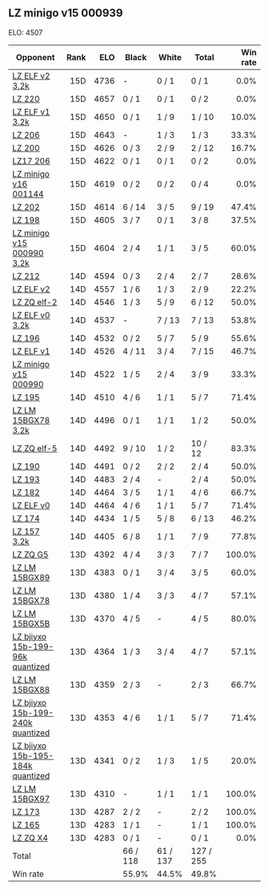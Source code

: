 ## LZ minigo v15 000939 ##

ELO: 4507

Opponent | Rank | ELO | Black | White | Total | Win rate
---------|-----:|----:|-------|-------|-------|-------:
[LZ ELF v2 3.2k](LZ%20ELF%20v2%203.2k.md) | 15D | 4736 | - | 0 / 1 | 0 / 1 | 0.0%
[LZ 220](LZ%20220.md) | 15D | 4657 | 0 / 1 | 0 / 1 | 0 / 2 | 0.0%
[LZ ELF v1 3.2k](LZ%20ELF%20v1%203.2k.md) | 15D | 4650 | 0 / 1 | 1 / 9 | 1 / 10 | 10.0%
[LZ 206](LZ%20206.md) | 15D | 4643 | - | 1 / 3 | 1 / 3 | 33.3%
[LZ 200](LZ%20200.md) | 15D | 4626 | 0 / 3 | 2 / 9 | 2 / 12 | 16.7%
[LZ17 206](LZ17%20206.md) | 15D | 4622 | 0 / 1 | 0 / 1 | 0 / 2 | 0.0%
[LZ minigo v16 001144](LZ%20minigo%20v16%20001144.md) | 15D | 4619 | 0 / 2 | 0 / 2 | 0 / 4 | 0.0%
[LZ 202](LZ%20202.md) | 15D | 4614 | 6 / 14 | 3 / 5 | 9 / 19 | 47.4%
[LZ 198](LZ%20198.md) | 15D | 4605 | 3 / 7 | 0 / 1 | 3 / 8 | 37.5%
[LZ minigo v15 000990 3.2k](LZ%20minigo%20v15%20000990%203.2k.md) | 15D | 4604 | 2 / 4 | 1 / 1 | 3 / 5 | 60.0%
[LZ 212](LZ%20212.md) | 14D | 4594 | 0 / 3 | 2 / 4 | 2 / 7 | 28.6%
[LZ ELF v2](LZ%20ELF%20v2.md) | 14D | 4557 | 1 / 6 | 1 / 3 | 2 / 9 | 22.2%
[LZ ZQ elf-2](LZ%20ZQ%20elf-2.md) | 14D | 4546 | 1 / 3 | 5 / 9 | 6 / 12 | 50.0%
[LZ ELF v0 3.2k](LZ%20ELF%20v0%203.2k.md) | 14D | 4537 | - | 7 / 13 | 7 / 13 | 53.8%
[LZ 196](LZ%20196.md) | 14D | 4532 | 0 / 2 | 5 / 7 | 5 / 9 | 55.6%
[LZ ELF v1](LZ%20ELF%20v1.md) | 14D | 4526 | 4 / 11 | 3 / 4 | 7 / 15 | 46.7%
[LZ minigo v15 000990](LZ%20minigo%20v15%20000990.md) | 14D | 4522 | 1 / 5 | 2 / 4 | 3 / 9 | 33.3%
[LZ 195](LZ%20195.md) | 14D | 4510 | 4 / 6 | 1 / 1 | 5 / 7 | 71.4%
[LZ LM 15BGX78 3.2k](LZ%20LM%2015BGX78%203.2k.md) | 14D | 4496 | 0 / 1 | 1 / 1 | 1 / 2 | 50.0%
[LZ ZQ elf-5](LZ%20ZQ%20elf-5.md) | 14D | 4492 | 9 / 10 | 1 / 2 | 10 / 12 | 83.3%
[LZ 190](LZ%20190.md) | 14D | 4491 | 0 / 2 | 2 / 2 | 2 / 4 | 50.0%
[LZ 193](LZ%20193.md) | 14D | 4483 | 2 / 4 | - | 2 / 4 | 50.0%
[LZ 182](LZ%20182.md) | 14D | 4464 | 3 / 5 | 1 / 1 | 4 / 6 | 66.7%
[LZ ELF v0](LZ%20ELF%20v0.md) | 14D | 4464 | 4 / 6 | 1 / 1 | 5 / 7 | 71.4%
[LZ 174](LZ%20174.md) | 14D | 4434 | 1 / 5 | 5 / 8 | 6 / 13 | 46.2%
[LZ 157 3.2k](LZ%20157%203.2k.md) | 14D | 4405 | 6 / 8 | 1 / 1 | 7 / 9 | 77.8%
[LZ ZQ G5](LZ%20ZQ%20G5.md) | 13D | 4392 | 4 / 4 | 3 / 3 | 7 / 7 | 100.0%
[LZ LM 15BGX89](LZ%20LM%2015BGX89.md) | 13D | 4383 | 0 / 1 | 3 / 4 | 3 / 5 | 60.0%
[LZ LM 15BGX78](LZ%20LM%2015BGX78.md) | 13D | 4380 | 1 / 4 | 3 / 3 | 4 / 7 | 57.1%
[LZ LM 15BGX5B](LZ%20LM%2015BGX5B.md) | 13D | 4370 | 4 / 5 | - | 4 / 5 | 80.0%
[LZ bjiyxo 15b-199-96k quantized](LZ%20bjiyxo%2015b-199-96k%20quantized.md) | 13D | 4364 | 1 / 3 | 3 / 4 | 4 / 7 | 57.1%
[LZ LM 15BGX88](LZ%20LM%2015BGX88.md) | 13D | 4359 | 2 / 3 | - | 2 / 3 | 66.7%
[LZ bjiyxo 15b-199-240k quantized](LZ%20bjiyxo%2015b-199-240k%20quantized.md) | 13D | 4353 | 4 / 6 | 1 / 1 | 5 / 7 | 71.4%
[LZ bjiyxo 15b-195-184k quantized](LZ%20bjiyxo%2015b-195-184k%20quantized.md) | 13D | 4341 | 0 / 2 | 1 / 3 | 1 / 5 | 20.0%
[LZ LM 15BGX97](LZ%20LM%2015BGX97.md) | 13D | 4310 | - | 1 / 1 | 1 / 1 | 100.0%
[LZ 173](LZ%20173.md) | 13D | 4287 | 2 / 2 | - | 2 / 2 | 100.0%
[LZ 165](LZ%20165.md) | 13D | 4283 | 1 / 1 | - | 1 / 1 | 100.0%
[LZ ZQ X4](LZ%20ZQ%20X4.md) | 13D | 4283 | 0 / 1 | - | 0 / 1 | 0.0%
Total | | | 66 / 118 | 61 / 137 | 127 / 255 | 
Win rate| | | 55.9% | 44.5% | 49.8% | 
